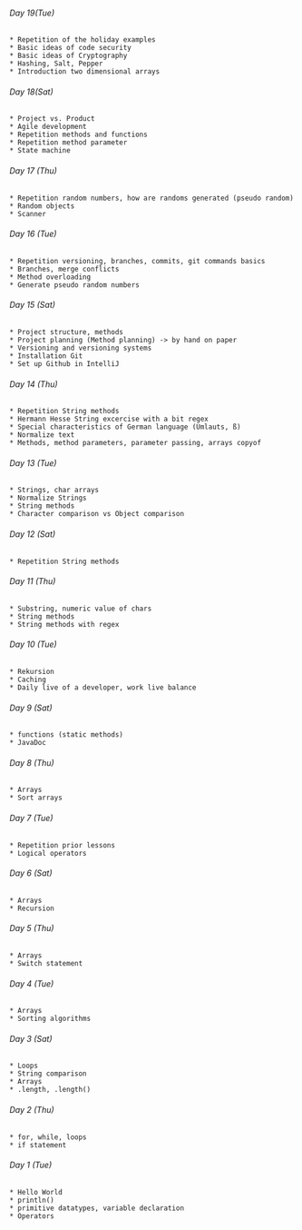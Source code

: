 ###### Day 19(Tue)
    * Repetition of the holiday examples
    * Basic ideas of code security
    * Basic ideas of Cryptography
    * Hashing, Salt, Pepper
    * Introduction two dimensional arrays

###### Day 18(Sat)
    * Project vs. Product
    * Agile development
    * Repetition methods and functions
    * Repetition method parameter
    * State machine

###### Day 17 (Thu)
    * Repetition random numbers, how are randoms generated (pseudo random)
    * Random objects
    * Scanner

###### Day 16 (Tue)
    * Repetition versioning, branches, commits, git commands basics
    * Branches, merge conflicts
    * Method overloading
    * Generate pseudo random numbers

###### Day 15 (Sat)
    * Project structure, methods
    * Project planning (Method planning) -> by hand on paper
    * Versioning and versioning systems
    * Installation Git
    * Set up Github in IntelliJ

###### Day 14 (Thu)
    * Repetition String methods
    * Hermann Hesse String excercise with a bit regex
    * Special characteristics of German language (Umlauts, ß)
    * Normalize text
    * Methods, method parameters, parameter passing, arrays copyof

###### Day 13 (Tue)
    * Strings, char arrays
    * Normalize Strings
    * String methods
    * Character comparison vs Object comparison

###### Day 12 (Sat)
    * Repetition String methods

###### Day 11 (Thu)
    * Substring, numeric value of chars
    * String methods
    * String methods with regex

###### Day 10 (Tue)
    * Rekursion
    * Caching
    * Daily live of a developer, work live balance

###### Day 9 (Sat)
    * functions (static methods)
    * JavaDoc

###### Day 8 (Thu)
    * Arrays
    * Sort arrays

###### Day 7 (Tue)
    * Repetition prior lessons
    * Logical operators

###### Day 6 (Sat)
    * Arrays
    * Recursion

###### Day 5 (Thu)
    * Arrays
    * Switch statement

###### Day 4 (Tue)
    * Arrays
    * Sorting algorithms

###### Day 3 (Sat)
    * Loops
    * String comparison
    * Arrays
    * .length, .length()

###### Day 2 (Thu)
    * for, while, loops
    * if statement

###### Day 1 (Tue)
    * Hello World
    * println()
    * primitive datatypes, variable declaration
    * Operators
